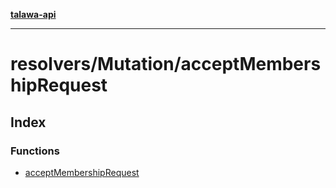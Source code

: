 [**talawa-api**](../../../README.md)

***

# resolvers/Mutation/acceptMembershipRequest

## Index

### Functions

- [acceptMembershipRequest](functions/acceptMembershipRequest.md)
